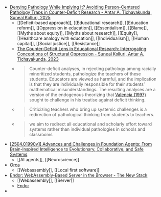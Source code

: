 - [Denying Pathology While Implying It? Avoiding Person-Centered Pathology Traps in Counter-Deficit Research - Antar A. Tichavakunda, Suneal Kolluri, 2025](https://journals.sagepub.com/doi/full/10.3102/0013189X251316273)
	- [[Deficit-based approach]], [[Educational research]], [[Education reform]], [[Oppression in education]], [[Essentialism]], [[Blame]], [[Myths about equity]], [[Myths about research]], [[Equity]], [[Healthcare analogy with education]], [[Individualism]], [[Human capital]], [[Social justice]], [[Resistance]]
	- [The Counter-Deficit Lens in Educational Research: Interrogating Conceptions of Structural Oppression - Suneal Kolluri, Antar A. Tichavakunda, 2023](https://journals.sagepub.com/doi/10.3102/00346543221125225)
	- >Counter-deficit analyses, in rejecting pathology among racially 
	  minoritized students, pathologize the teachers of these students. 
	  Educators are viewed as harmful, and the implication is that they are 
	  individually responsible for their students’ mathematical 
	  misunderstandings. The resulting analyses are a version of the 
	  endogenous theorizing that [Valencia (1997)](https://journals.sagepub.com/doi/full/10.3102/0013189X251316273#bibr23-0013189X251316273) sought to challenge in his treatise against deficit thinking.
	- >Criticizing teachers who bring up systemic challenges is a redirection of pathological thinking from students to teachers.
	- >we aim to redirect all educational and scholarly effort toward systems 
	  rather than individual pathologies in schools and classrooms
- [[2504.01990v1] Advances and Challenges in Foundation Agents: From Brain-Inspired Intelligence to Evolutionary, Collaborative, and Safe Systems](https://arxiv.org/abs/2504.01990v1)
	- [[AI agents]], [[Neuroscience]]
- [Orca](https://orca-app.dev/index.html)
	- [[Webassembly]], [[Local first software]]
- [Endor: WebAssembly-Based Server in the Browser - The New Stack](https://thenewstack.io/endor-webassembly-based-server-in-the-browser/)
	- [[Webassembly]], [[Server]]
	- [Endor](https://endor.dev/)
-